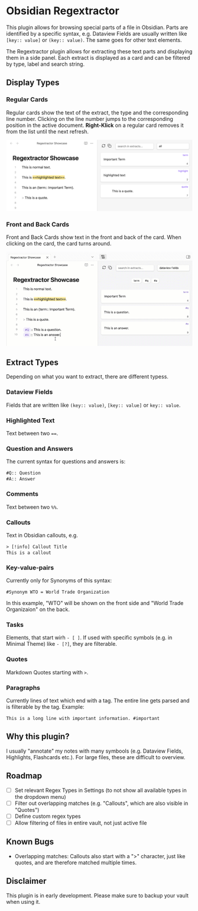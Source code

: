 # Obsidian Regextractor

This plugin allows for browsing special parts of a file in Obsidian. Parts are identified by a specific syntax, e.g. Dataview Fields are usually written like `[key:: value]` or `(key:: value)`. The same goes for other text elements.

The Regextractor plugin allows for extracting these text parts and displaying them in a side panel. Each extract is displayed as a card and can be filtered by type, label and search string.

## Display Types
### Regular Cards
Regular cards show the text of the extract, the type and the corresponding line number. Clicking on the line number jumps to the corresponding position in the active document. **Right-Klick** on a regular card removes it from the list until the next refresh.

![Regular Cards Image](./assets/regular-cards-display.png)

### Front and Back Cards
Front and Back Cards show text in the front and back of the card. When clicking on the card, the card turns around.

![Front Back Card](./assets/front-back-card-display.gif)

## Extract Types

Depending on what you want to extract, there are different typess.

### Dataview Fields
Fields that are written like `(key:: value)`, `[key:: value]` or `key:: value`.

### Highlighted Text
Text between two `==`.

### Question and Answers
The current syntax for questions and answers is:

```
#Q:: Question
#A:: Answer
```

### Comments
Text between two `%%`.

### Callouts
Text in Obsidian callouts, e.g. 
```
> [!info] Callout Title
This is a callout 
```

### Key-value-pairs

Currently only for Synonyms of this syntax:
```
#Synonym WTO = World Trade Organization
```

In this example, "WTO" will be shown on the front side and "World Trade Organizaion" on the back.

### Tasks

Elements, that start wirh `- [ ]`. If used with specific symbols (e.g. in Minimal Theme) like `- [?]`, they are filterable.

### Quotes

Markdown Quotes starting with `>`.

### Paragraphs

Currently lines of text which end with a tag. The entire line gets parsed and is filterable by the tag.
Example:
```
This is a long line with important information. #important
```

## Why this plugin?
I usually "annotate" my notes with many symbools (e.g. Dataview Fields, Highlights, Flashcards etc.). For large files, these are difficult to overview.

## Roadmap
- [ ] Set relevant Regex Types in Settings (to not show all available types in the dropdown menu)
- [ ] Filter out overlapping matches (e.g. "Callouts", which are also visible in "Quotes")
- [ ] Define custom regex types
- [ ] Allow filtering of files in entire vault, not just active file

## Known Bugs
- Overlapping matches: Callouts also start with a ">" character, just like quotes, and are therefore matched multiple times.

## Disclaimer
This plugin is in early development. Please make sure to backup your vault when using it.